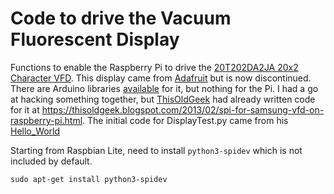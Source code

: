Code to drive the Vacuum Fluorescent Display
============================================

Functions to enable the Raspberry Pi to drive the [20T202DA2JA 20x2 Character VFD](https://www.adafruit.com/product/347). This display came from [Adafruit](https://www.adafruit.com/product/347) but is now discontinued. There are Arduino libraries [available](https://github.com/adafruit/SPI_VFD) for it, but nothing for the Pi. I had a go at hacking something together, but [ThisOldGeek](https://thisoldgeek.blogspot.com/) had already written code for it at https://thisoldgeek.blogspot.com/2013/02/spi-for-samsung-vfd-on-raspberry-pi.html. The initial code for DisplayTest.py came from his [Hello_World](https://github.com/thisoldgeek/RPi_SPI_VFD/Hello_World.py)

Starting from Raspbian Lite, need to install ```python3-spidev``` which is not included by default.
```
sudo apt-get install python3-spidev
```

